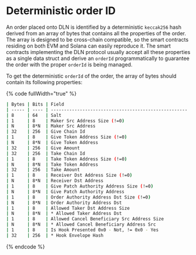 # Deterministic order ID

An order placed onto DLN is identified by a deterministic `keccak256` hash derived from an array of bytes that contains all the properties of the order. The array is designed to be cross-chain compatible, so the smart contracts residing on both EVM and Solana can easily reproduce it. The smart contracts implementing the DLN protocol usually accept all these properties as a single data struct and derive an `orderId`  programmatically to guarantee the order with the proper `orderId` is being managed.

To get the deterministic `orderId` of the order, the array of bytes should contain its following properties:

{% code fullWidth="true" %}
```sh
| Bytes | Bits | Field                                                |
| ----- | ---- | ---------------------------------------------------- |
| 8     | 64   | Salt                                                 |
| 1     | 8    | Maker Src Address Size (!=0)                         |
| N     | 8*N  | Maker Src Address                                    |
| 32    | 256  | Give Chain Id                                        |
| 1     | 8    | Give Token Address Size (!=0)                        |
| N     | 8*N  | Give Token Address                                   |
| 32    | 256  | Give Amount                                          |
| 32    | 256  | Take Chain Id                                        |
| 1     | 8    | Take Token Address Size (!=0)                        |
| N     | 8*N  | Take Token Address                                   |
| 32    | 256  | Take Amount                                          |                         |
| 1     | 8    | Receiver Dst Address Size (!=0)                      |
| N     | 8*N  | Receiver Dst Address                                 |
| 1     | 8    | Give Patch Authority Address Size (!=0)              |
| N     | 8*N  | Give Patch Authority Address                         |
| 1     | 8    | Order Authority Address Dst Size (!=0)               |
| N     | 8*N  | Order Authority Address Dst                          |
| 1     | 8    | Allowed Taker Dst Address Size                       |
| N     | 8*N  | * Allowed Taker Address Dst                          |
| 1     | 8    | Allowed Cancel Beneficiary Src Address Size          |
| N     | 8*N  | * Allowed Cancel Beneficiary Address Src             |
| 1     | 8    | Is Hook Presented 0x0 - Not, != 0x0 - Yes            |
| 32    | 256  | * Hook Envelope Hash                                 |
```
{% endcode %}
